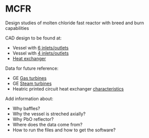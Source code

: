 # MCFR
Design studies of molten chloride fast reactor with breed and burn capabilities

CAD design to be found at:
- Vessel with [6 inlets/outlets](https://a360.co/2VpVBIQ)
- Vessel with [4 inlets/outlets](https://a360.co/2osxMo2)
- [Heat exchanger](https://a360.co/3362RfQ)


Data for future reference:
- GE [Gas turbines](https://www.ge.com/power/gas/gas-turbines)
- GE [Steam turbines](https://www.ge.com/power/steam/steam-turbines)
- Heatric printed circuit heat exchanger [characteristics](https://www.heatric.com/heat-exchangers/features/characteristics)

Add information about:
- Why baffles?
- Why the vessel is streched axially?
- Why PbO reflector?
- Where does the data come from?
- How to run the files and how to get the software?
